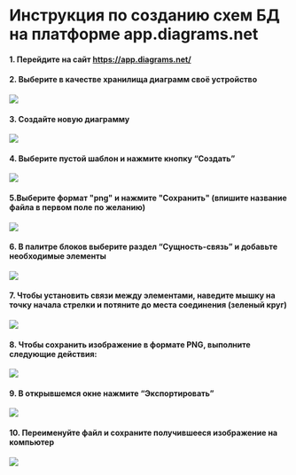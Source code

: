 # Инструкция по созданию схем БД на платформе app.diagrams.net


#### 1. Перейдите на сайт https://app.diagrams.net/

#### 2. Выберите в качестве хранилища диаграмм своё устройство

![](diag/di11.jpeg)

#### 3. Создайте новую диаграмму

![](diag/di2.jpeg)

#### 4. Выберите пустой шаблон и нажмите кнопку “Создать”

![](diag/di3.jpeg)

#### 5.Выберите формат "png" и нажмите "Сохранить" (впишите название файла в первом поле по желанию)

![](diag/di4.jpeg)

#### 6. В палитре блоков выберите раздел “Сущность-cвязь” и добавьте необходимые элементы

![](diag/di5.jpeg)

#### 7. Чтобы установить связи между элементами, наведите мышку на точку начала стрелки и потяните до места соединения (зеленый круг)

![](diag/di6.jpeg)

#### 8. Чтобы сохранить изображение в формате PNG, выполните следующие действия:

![](diag/di7.jpeg)

#### 9. В открывшемся окне нажмите “Экспортировать”

![](diag/di8.jpeg)

#### 10. Переименуйте файл и сохраните получившееся изображение на компьютер

![](diag/di9.jpeg)

